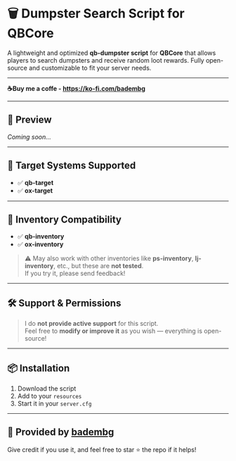 # 🗑️ Dumpster Search Script for QBCore

A lightweight and optimized **qb-dumpster script** for **QBCore** that allows players to search dumpsters and receive random loot rewards. Fully open-source and customizable to fit your server needs.

---

**☕Buy me a coffe - https://ko-fi.com/badembg**

---

## 🎥 Preview
*Coming soon...*

---

## 🎯 Target Systems Supported
- ✅ **qb-target**
- ✅ **ox-target**

---

## 🎒 Inventory Compatibility
- ✅ **qb-inventory**
- ✅ **ox-inventory**

> ⚠️ May also work with other inventories like **ps-inventory**, **lj-inventory**, etc., but these are **not tested**.  
If you try it, please send feedback!

---

## 🛠️ Support & Permissions
> I do **not provide active support** for this script.  
Feel free to **modify or improve it** as you wish — everything is open-source!

---

## 📦 Installation
1. Download the script
2. Add to your `resources`
3. Start it in your `server.cfg`

---

## 👤 Provided by [badembg](https://github.com/badembg)
Give credit if you use it, and feel free to star ⭐ the repo if it helps!
